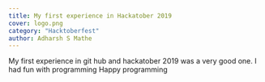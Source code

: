 ```yaml
---
title: My first experience in Hackatober 2019
cover: logo.png
category: "Hacktoberfest"
author: Adharsh S Mathe
---
```

My first experience in git hub and hackatober 2019 was a very good one. I had fun with programming
Happy programming
 
